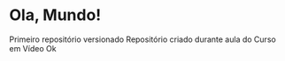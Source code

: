 # Ola, Mundo!
 Primeiro repositório versionado
 Repositório criado durante aula do Curso em Vídeo
Ok